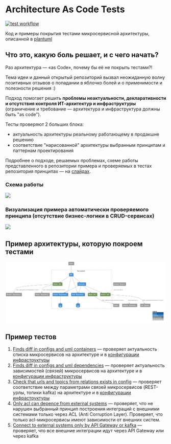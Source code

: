 # Architecture As Code Tests
[![test workflow](https://github.com/razonrus/ArchAsCode_Tests/actions/workflows/test.yaml/badge.svg?branch=main)](https://github.com/razonrus/ArchAsCode_Tests/actions/workflows/test.yaml)

Код и примеры покрытия тестами микросервисной архитектуры, описанной в [plantuml](https://plantuml.com/ru/)

## Что это, какую боль решает, и с чего начать?
Раз архитектура — «as Code», почему бы её не покрыть тестами?!

Тема идеи и данный открытый репозиторий вызвал неожиданную волну позитивных отзывов о попадании в яблочко болей и о применимости и полезности решения :) 

Подход помогает решить **проблемы неактуальности, декларативности и отсутствия контроля ИТ-архитектур и инфраструктуры** (ограничение и требование — архитектура и инфраструктура должны быть "as code").

Тесты проверяют 2 больших блока:
- актуальность архитектуры реальному работающему в продакшне решению
- соответствие "нарисованной" архитектуры выбранным принципам и паттернам проектирования

Подробнее о подходе, решаемых проблемах, схеме работы представленного в репозитории примера и проверяемых в тестах репозитория принципах — на [слайдах](https://docs.google.com/presentation/d/16_3h1BTIRyREXO_oSqnjEbRJAnN3Z4aX/edit?usp=sharing&ouid=106100367728328513490&rtpof=true&sd=true).

### Схема работы
<img src="https://github.com/Byndyusoft/aact/assets/1096954/9b0ad909-b789-4395-a580-9fb44397afa0" height="350">

### Визуализация примера автоматически проверяемого принципа (отсутствие бизнес-логики в CRUD-сервисах)
<img src="https://github.com/Byndyusoft/aact/assets/1096954/292b1bbd-0f18-40be-9560-65385a1d4df9" height="300">


## Пример архитектуры, которую покроем тестами
[![C4](./architecture/Demo.svg)](./architecture/Demo.svg)

## Пример тестов
1. [Finds diff in configs and uml containers](https://github.com/razonrus/aact/blob/721edde3767dc0e51d19c80c3b6adba9fbf7b007/test/architecture.test.ts#L43C10-L43C48) — проверяет актуальность списка микросервисов на архитектуре и в [конфигурации инфраструктуры](https://github.com/razonrus/aact/tree/main/kubernetes/microservices)
2. [Finds diff in configs and uml dependencies](https://github.com/razonrus/aact/blob/721edde3767dc0e51d19c80c3b6adba9fbf7b007/test/architecture.test.ts#L52C9-L52C9) — проверяет актуальность зависимостей (связей) микросервисов на архитектуре и в [конфигурации инфраструктуры](https://github.com/razonrus/aact/tree/main/kubernetes/microservices)
3. [Check that urls and topics from relations exists in config](https://github.com/razonrus/aact/blob/721edde3767dc0e51d19c80c3b6adba9fbf7b007/test/architecture.test.ts#L86C5-L86C5) — проверяет соответствие между параметрами связей микросервисов (REST-урлы, топики kafka) на архитектуре и в [конфигурации инфраструктуры](https://github.com/razonrus/aact/tree/main/kubernetes/microservices)
4. [Only acl can depence from external systems](https://github.com/razonrus/aact/blob/721edde3767dc0e51d19c80c3b6adba9fbf7b007/test/architecture.test.ts#L111C7-L111C49) — проверяет, что не нарушен выбранный принцип построения интеграций с внешними системами только через ACL (Anti Corruption Layer). Проверяет, что только acl-микросервисы имеют зависимости от внешних систем.
5. [Connect to external systems only by API Gateway or kafka](https://github.com/razonrus/aact/blob/721edde3767dc0e51d19c80c3b6adba9fbf7b007/test/architecture.test.ts#L127C16-L127C16) — проверяет, что все внешние интеграции идут через API Gateway или через kafka
